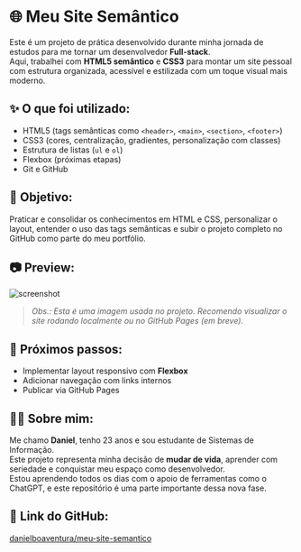 # 🌐 Meu Site Semântico

Este é um projeto de prática desenvolvido durante minha jornada de estudos para me tornar um desenvolvedor **Full-stack**.  
Aqui, trabalhei com **HTML5 semântico** e **CSS3** para montar um site pessoal com estrutura organizada, acessível e estilizada com um toque visual mais moderno.

## ✨ O que foi utilizado:

- HTML5 (tags semânticas como `<header>`, `<main>`, `<section>`, `<footer>`)
- CSS3 (cores, centralização, gradientes, personalização com classes)
- Estrutura de listas (`ul` e `ol`)
- Flexbox (próximas etapas)
- Git e GitHub

## 🧠 Objetivo:

Praticar e consolidar os conhecimentos em HTML e CSS, personalizar o layout, entender o uso das tags semânticas e subir o projeto completo no GitHub como parte do meu portfólio.

## 📷 Preview:

![screenshot](images/astronauta.jpg)

> *Obs.: Esta é uma imagem usada no projeto. Recomendo visualizar o site rodando localmente ou no GitHub Pages (em breve).*

## 🚀 Próximos passos:

- Implementar layout responsivo com **Flexbox**
- Adicionar navegação com links internos
- Publicar via GitHub Pages

## 🙋‍♂️ Sobre mim:

Me chamo **Daniel**, tenho 23 anos e sou estudante de Sistemas de Informação.  
Este projeto representa minha decisão de **mudar de vida**, aprender com seriedade e conquistar meu espaço como desenvolvedor.  
Estou aprendendo todos os dias com o apoio de ferramentas como o ChatGPT, e este repositório é uma parte importante dessa nova fase.

## 📎 Link do GitHub:
[danielboaventura/meu-site-semantico](https://github.com/danielboaventura/meu-site-semantico)
